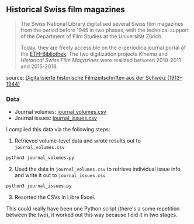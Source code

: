 ## Historical Swiss film magazines

> The Swiss National Library digitalised several Swiss film magazines from the period before 1945 in two phases, with the technical support of the Department of Film Studies at the Universität Zürich.
>
> Today, they are freely accessible on the e-periodica journal portal of the [ETH-Bibliothek](https://www.e-periodica.ch/). The two digitization projects _Kinema_ and _Historical Swiss Film Magazines_ were realized between 2010-2011 and 2015-2018.

source: [Digitalisierte historische Filmzeitschriften aus der Schweiz (1913–1944)](http://www.film.uzh.ch/d/bibliothek/zeitschriften/historical.html)

### Data

* Journal volumes: [journal_volumes.csv]()
* Journal issues: [journal_issues.csv]()

I compiled this data via the following steps:
1. Retrieved volume-level data and wrote results out to `journal_volumes.csv`
  ```bash
  python3 journal_volumes.py
  ```
2. Used the data in `journal_volumes.csv` to retrieve individual issue info and write it out to `journal_issues.csv`
  ```bash
  python3 journal_issues.py
  ```
3. Resorted the CSVs in Libre Excel.

This could really have been one Python script (there's a some repetition between the two), it worked out this way because I did it in two stages.
